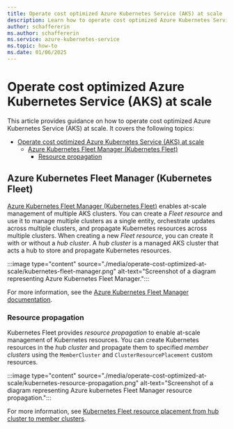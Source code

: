```yaml
---
title: Operate cost optimized Azure Kubernetes Service (AKS) at scale
description: Learn how to operate cost optimized Azure Kubernetes Service (AKS) at scale.
author: schaffererin
ms.author: schaffererin
ms.service: azure-kubernetes-service
ms.topic: how-to
ms.date: 01/06/2025
---
```


# Operate cost optimized Azure Kubernetes Service (AKS) at scale

This article provides guidance on how to operate cost optimized Azure Kubernetes Service (AKS) at scale. It covers the following topics:

- [Operate cost optimized Azure Kubernetes Service (AKS) at scale](#operate-cost-optimized-azure-kubernetes-service-aks-at-scale)
  - [Azure Kubernetes Fleet Manager (Kubernetes Fleet)](#azure-kubernetes-fleet-manager-kubernetes-fleet)
    - [Resource propagation](#resource-propagation)

## Azure Kubernetes Fleet Manager (Kubernetes Fleet)

[Azure Kubernetes Fleet Manager (Kubernetes Fleet)](/azure/kubernetes-fleet/overview) enables at-scale management of multiple AKS clusters. You can create a *Fleet resource* and use it to manage multiple clusters as a single entity, orchestrate updates across multiple clusters, and propagate Kubernetes resources across multiple clusters. When creating a new *Fleet resource*, you can create it with or without a *hub cluster*. A *hub cluster* is a managed AKS cluster that acts a hub to store and propagate Kubernetes resources.

:::image type="content" source="./media/operate-cost-optimized-at-scale/kubernetes-fleet-manager.png" alt-text="Screenshot of a diagram representing Azure Kubernetes Fleet Manager.":::

For more information, see the [Azure Kubernetes Fleet Manager documentation](/azure/kubernetes-fleet/).

### Resource propagation

Kubernetes Fleet provides *resource propagation* to enable at-scale management of Kubernetes resources. You can create Kubernetes resources in the *hub cluster* and propagate them to specified *member clusters* using the `MemberCluster` and `ClusterResourcePlacement` custom resources.

:::image type="content" source="./media/operate-cost-optimized-at-scale/kubernetes-resource-propagation.png" alt-text="Screenshot of a diagram representing Azure kubernetes Fleet Manager resource propagation.":::

For more information, see [Kubernetes Fleet resource placement from hub cluster to member clusters](/azure/kubernetes-fleet/concepts-resource-propagation).
